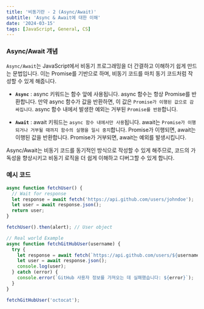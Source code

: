 ```yaml
---
title: '비동기란 - 2 (Async/Await)'
subtitle: 'Async & Await에 대한 이해'
date: '2024-03-15'
tags: [JavaScript, General, CS]
---
```



### Async/Await 걔념

`Async/Await`는 JavaScript에서 비동기 프로그래밍을 더 간결하고 이해하기 쉽게 만드는 문법입니다. 이는 Promise를 기반으로 하며, 비동기 코드를 마치 동기 코드처럼 작성할 수 있게 해줍니다.

- **`Async`** : async 키워드는 함수 앞에 사용됩니다. async 함수는 항상 Promise를 반환합니다. 만약 async 함수가 값을 반환하면, 이 값은 `Promise가 이행된 값으로 감싸집니다`. async 함수 내에서 발생한 예외는 거부된 `Promise를 반환`합니다.
  
- **`Await`** : await 키워드는 `async 함수 내에서만 사용`됩니다. await는 `Promise가 이행되거나 거부될 때까지 함수의 실행을 일시 중지`합니다. Promise가 이행되면, await는 이행된 값을 반환합니다. Promise가 거부되면, await는 예외를 발생시킵니다.

Async/Await는 비동기 코드를 동기적인 방식으로 작성할 수 있게 해주므로, 코드의 가독성을 향상시키고 비동기 로직을 더 쉽게 이해하고 디버그할 수 있게 합니다.


### 예시 코드

```javascript
async function fetchUser() {
  // Wait for response
  let response = await fetch('https://api.github.com/users/johndoe');
  let user = await response.json();
  return user;
}

fetchUser().then(alert); // User object

// Real world Example
async function fetchGitHubUser(username) {
  try {
    let response = await fetch(`https://api.github.com/users/${username}`);
    let user = await response.json();
    console.log(user);
  } catch (error) {
    console.error(`GitHub 사용자 정보를 가져오는 데 실패했습니다: ${error}`);
  }
}

fetchGitHubUser('octocat');
```